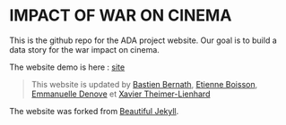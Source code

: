 # IMPACT OF WAR ON CINEMA 
This is the github repo for the ADA project website.
Our goal is to build a data story for the war impact on cinema.

The website demo is here : [site](https://xkrilandar.github.io/WarAndCinema/)
> This website is updated by [Bastien Bernath](https://www.youtube.com/watch?v=dQw4w9WgXcQ), [Etienne Boisson](https://www.youtube.com/watch?v=dQw4w9WgXcQ), [Emmanuelle Denove](https://www.youtube.com/watch?v=dQw4w9WgXcQ) et [Xavier Theimer-Lienhard](https://www.youtube.com/watch?v=dQw4w9WgXcQ)

The website was forked from [Beautiful Jekyll](https://github.com/daattali/beautiful-jekyll).


